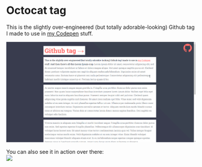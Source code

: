 # Octocat tag

This is the slightly over-engineered (but totally adorable-looking) Github tag I made to use in [my Codepen](https://codepen.io/anacoxta) stuff.  

<img src="tag-in-action.gif"> 

You can also see it in action over there:  
[<img src="https://blog.codepen.io/wp-content/uploads/2012/06/codepen-wordmark-display-inside-black@10x.png" width="150">](https://codepen.io/anacoxta/full/Pvybab)
